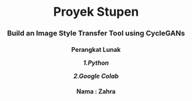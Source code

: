 <h1 align="center">Proyek Stupen</h1>

<h3 align="center">Build an Image Style Transfer Tool using CycleGANs </h3>


<h4 align="center"> Perangkat Lunak
 
 *1.Python*
 
 *2.Google Colab*
 </h4>







<h4 align="center">Nama : Zahra
</h4>



<p align="left">
</p>




